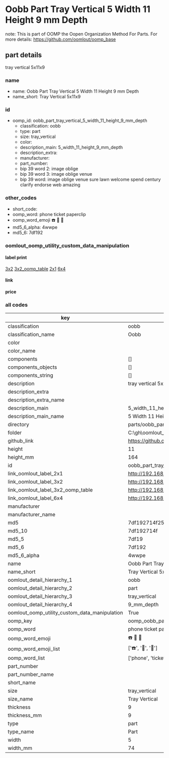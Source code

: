 # Oobb Part Tray Vertical 5 Width 11 Height 9 mm Depth  

note: This is part of OOMP the Oopen Organization Method For Parts. For more details: https://github.com/oomlout/oomp_base

##  part details
  



tray vertical 5x11x9



### name
* name: Oobb Part Tray Vertical 5 Width 11 Height 9 mm Depth
* name_short: Tray Vertical 5x11x9 
### id
* oomp_id: oobb_part_tray_vertical_5_width_11_height_9_mm_depth
  * classification: oobb
  * type: part
  * size: tray_vertical
  * color: 
  * description_main: 5_width_11_height_9_mm_depth
  * description_extra: 
  * manufacturer: 
  * part_number: 
  * bip 39 word 2: image oblige
  * bip 39 word 3: image oblige venue
  * bip 39 word: image oblige venue sure lawn welcome spend century clarify endorse web amazing

### other_codes
* short_code: 
* oomp_word: phone ticket paperclip
* oomp_word_emoji :phone: :ticket: :paperclip:
* md5_6_alpha: 4wwpe
* md5_6: 7df192






### oomlout_oomp_utility_custom_data_manipulation
#### label print
[3x2](http://192.168.1.245:1112/?label=oomp%204wwpe)
[3x2_oomp_table](http://192.168.1.108:1112/?label=oomp%204wwpe)
[2x1](http://192.168.1.242:1112/?label=oomp%204wwpe)
[6x4](http://192.168.1.55:1112/?label=oomp%204wwpe)    

#### link

                              

#### price







### all codes 
| key | value |  
| --- | --- |  
| classification | oobb |  
| classification_name | Oobb |  
| color |  |  
| color_name |  |  
| components | [] |  
| components_objects | [] |  
| components_string | [] |  
| description | tray vertical 5x11x9 |  
| description_extra |  |  
| description_extra_name |  |  
| description_main | 5_width_11_height_9_mm_depth |  
| description_main_name | 5 Width 11 Height 9 mm Depth |  
| directory | parts/oobb_part_tray_vertical_5_width_11_height_9_mm_depth |  
| folder | C:\gh\oomlout_oobb_version_4_generated_parts\parts\oobb_part_tray_vertical_5_width_11_height_9_mm_depth |  
| github_link | https://github.com/oomlout/oomlout_oomp_part_src/tree/main/parts/oobb_part_tray_vertical_5_width_11_height_9_mm_depth |  
| height | 11 |  
| height_mm | 164 |  
| id | oobb_part_tray_vertical_5_width_11_height_9_mm_depth |  
| link_oomlout_label_2x1 | http://192.168.1.242:1112/?label=oomp%204wwpe |  
| link_oomlout_label_3x2 | http://192.168.1.245:1112/?label=oomp%204wwpe |  
| link_oomlout_label_3x2_oomp_table | http://192.168.1.108:1112/?label=oomp%204wwpe |  
| link_oomlout_label_6x4 | http://192.168.1.55:1112/?label=oomp%204wwpe |  
| manufacturer |  |  
| manufacturer_name |  |  
| md5 | 7df192714f257a2be53f0da1e4e60b8a |  
| md5_10 | 7df192714f |  
| md5_5 | 7df19 |  
| md5_6 | 7df192 |  
| md5_6_alpha | 4wwpe |  
| name | Oobb Part Tray Vertical 5 Width 11 Height 9 mm Depth |  
| name_short | Tray Vertical 5x11x9  |  
| oomlout_detail_hierarchy_1 | oobb |  
| oomlout_detail_hierarchy_2 | part |  
| oomlout_detail_hierarchy_3 | tray_vertical |  
| oomlout_detail_hierarchy_4 | 9_mm_depth |  
| oomlout_oomp_utility_custom_data_manipulation | True |  
| oomp_key | oomp_oobb_part_tray_vertical_5_width_11_height_9_mm_depth |  
| oomp_word | phone ticket paperclip |  
| oomp_word_emoji | :phone: :ticket: :paperclip: |  
| oomp_word_emoji_list | [':phone:', ':ticket:', ':paperclip:'] |  
| oomp_word_list | ['phone', 'ticket', 'paperclip'] |  
| part_number |  |  
| part_number_name |  |  
| short_name |  |  
| size | tray_vertical |  
| size_name | Tray Vertical |  
| thickness | 9 |  
| thickness_mm | 9 |  
| type | part |  
| type_name | Part |  
| width | 5 |  
| width_mm | 74 |  

